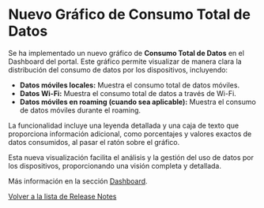 # Nuevo Gráfico de Consumo Total de Datos

Se ha implementado un nuevo gráfico de **Consumo Total de Datos** en el Dashboard del portal. Este gráfico permite visualizar de manera clara la distribución del consumo de datos por los dispositivos, incluyendo:

* **Datos móviles locales:** Muestra el consumo total de datos móviles.
* **Datos Wi-Fi:** Muestra el consumo total de datos a través de Wi-Fi.
* **Datos móviles en roaming (cuando sea aplicable):** Muestra el consumo de datos móviles durante el roaming.

La funcionalidad incluye una leyenda detallada y una caja de texto que proporciona información adicional, como porcentajes y valores exactos de datos consumidos, al pasar el ratón sobre el gráfico.

Esta nueva visualización facilita el análisis y la gestión del uso de datos por los dispositivos, proporcionando una visión completa y detallada.

Más información en la sección [Dashboard](../../portal/dashboard.md).

[Volver a la lista de Release Notes](broken-reference)
